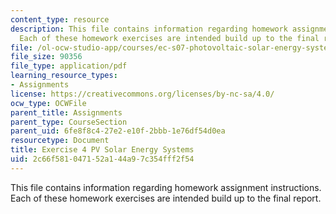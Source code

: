 ```yaml
---
content_type: resource
description: This file contains information regarding homework assignment instructions.
  Each of these homework exercises are intended build up to the final report.
file: /ol-ocw-studio-app/courses/ec-s07-photovoltaic-solar-energy-systems-fall-2004/2c66f581047152a144a97c354fff2f54_MITEC_S07F04_exercise_4.pdf
file_size: 90356
file_type: application/pdf
learning_resource_types:
- Assignments
license: https://creativecommons.org/licenses/by-nc-sa/4.0/
ocw_type: OCWFile
parent_title: Assignments
parent_type: CourseSection
parent_uid: 6fe8f8c4-27e2-e10f-2bbb-1e76df54d0ea
resourcetype: Document
title: Exercise 4 PV Solar Energy Systems
uid: 2c66f581-0471-52a1-44a9-7c354fff2f54
---
```

This file contains information regarding homework assignment instructions. Each of these homework exercises are intended build up to the final report.